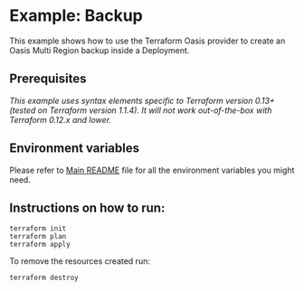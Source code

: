 # Example: Backup

This example shows how to use the Terraform Oasis provider to create an Oasis Multi Region backup inside a Deployment.

## Prerequisites

_This example uses syntax elements specific to Terraform version 0.13+ (tested on Terraform version 1.1.4).
It will not work out-of-the-box with Terraform 0.12.x and lower._

## Environment variables

Please refer to [Main README](../../README.md) file for all the environment variables you might need.

## Instructions on how to run:

```
terraform init
terraform plan
terraform apply
```

To remove the resources created run:

```
terraform destroy
```
